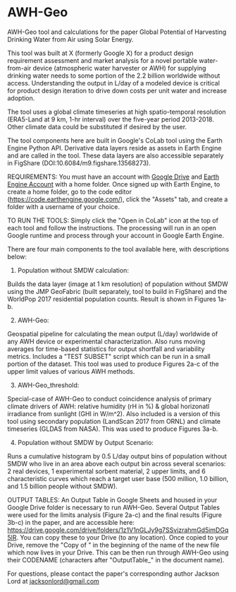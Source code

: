 # AWH-Geo
AWH-Geo tool and calculations for the paper Global Potential of Harvesting Drinking Water from Air using Solar Energy.

This tool was built at X (formerly Google X) for a product design requirement assessment and market analysis for a novel portable water-from-air device (atmospheric water harvester or AWH) for supplying drinking water needs to some portion of the 2.2 billion worldwide without access. Understanding the output in L/day of a modeled device is critical for product design iteration to drive down costs per unit water and increase adoption. 

The tool uses a global climate timeseries at high spatio-temporal resolution (ERA5-Land at 9 km, 1-hr interval) over the five-year period 2013-2018. Other climate data could be substituted if desired by the user. 

The tool components here are built in Google's CoLab tool using the Earth Engine Python API. Derivative data layers reside as assets in Earth Engine and are called in the tool. These data layers are also accessible separately in FigShare (DOI:10.6084/m9.figshare.13568273).

REQUIREMENTS: You must have an account with [Google Drive](https://drive.google.com/drive/my-drive) and [Earth Engine Account](https://developers.google.com/earth-engine/) with a home folder. Once signed up with Earth Engine, to create a home folder, go to the code editor (https://code.earthengine.google.com/), click the "Assets" tab, and create a folder with a username of your choice. 

TO RUN THE TOOLS: Simply click the "Open in CoLab" icon at the top of each tool and follow the instructions. The processing will run in an open Google runtime and process through your account in Google Earth Engine.

There are four main components to the tool available here, with descriptions below:

1) Population without SMDW calculation:

Builds the data layer (image at 1 km resolution) of population without SMDW using the JMP GeoFabric (built separately, tool to build in FigShare) and the WorldPop 2017 residential population counts. Result is shown in Figures 1a-b.
  
2) AWH-Geo:

Geospatial pipeline for calculating the mean output (L/day) worldwide of any AWH device or experimental characterization. Also runs moving averages for time-based statistics for output shortfall and variability metrics. Includes a "TEST SUBSET" script which can be run in a small portion of the dataset. This tool was used to produce Figures 2a-c of the upper limit values of various AWH methods.

3) AWH-Geo_threshold:

Special-case of AWH-Geo to conduct coincidence analysis of primary climate drivers of AWH: relative humidity (rH in %) & global horizonatl irradiance from sunlight (GHI in W/m^2). Also included is a version of this tool using secondary population (LandScan 2017 from ORNL) and climate timeseries (GLDAS from NASA). This was used to produce Figures 3a-b.

4) Population without SMDW by Output Scenario:

Runs a cumulative histogram by 0.5 L/day output bins of population without SMDW who live in an area above each output bin across several scenarios: 2 real devices, 1 experimental sorbent material, 2 upper limits, and 6 characteristic curves which reach a target user base (500 million, 1.0 billion, and 1.5 billion people without SMDW).

OUTPUT TABLES: An Output Table in Google Sheets and housed in your Google Drive folder is necessary to run AWH-Geo. Several Output Tables were used for the limits analysis (Figure 2a-c) and the final results (Figure 3b-c) in the paper, and are accessible here: https://drive.google.com/drive/folders/1z1V1nGLJy9g7SSvizrahmGd5imDGq5lR. You can copy these to your Drive (to any location). Once copied to your Drive, remove the "Copy of " in the beginning of the name of the new file which now lives in your Drive. This can be then run through AWH-Geo using their CODENAME (characters after "OutputTable_" in the document name).

For questions, please contact the paper's corresponding author Jackson Lord at jacksonlord@gmail.com
